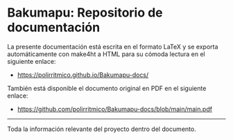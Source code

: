 # Bakumapu: Repositorio de documentación

La presente documentación está escrita en el formato LaTeX y se exporta automáticamente con make4ht a HTML para su cómoda lectura en el siguiente enlace:
- https://polirritmico.github.io/Bakumapu-docs/

También está disponible el documento original en PDF en el siguiente enlace:
- https://github.com/polirritmico/Bakumapu-docs/blob/main/main.pdf

---

Toda la información relevante del proyecto dentro del documento.
